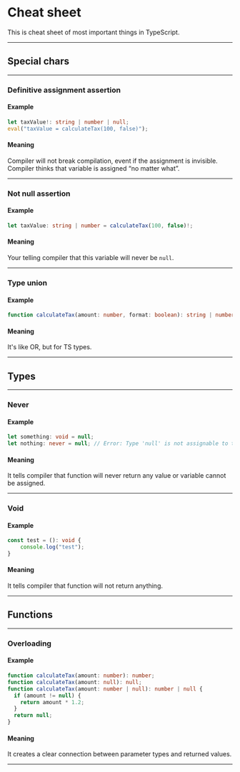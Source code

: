 # Cheat sheet

This is cheat sheet of most important things in TypeScript. 

---

## Special chars

---

### Definitive assignment assertion

#### Example

```ts
let taxValue!: string | number | null;
eval("taxValue = calculateTax(100, false)");
```

#### Meaning

Compiler will not break compilation, event if the assignment is invisible. Compiler thinks that variable is assigned “no matter what”.

---

### Not null assertion

#### Example

```ts
let taxValue: string | number = calculateTax(100, false)!;
```

#### Meaning

Your telling compiler that this variable will never be `null`.

--- 

### Type union

#### Example

```ts
function calculateTax(amount: number, format: boolean): string | number { …
```

#### Meaning

It's like OR, but for TS types. 

---

## Types

---

### Never

#### Example

```ts
let something: void = null;
let nothing: never = null; // Error: Type 'null' is not assignable to type 'never'
```

#### Meaning

It tells compiler that function will never return any value or variable cannot be assigned. 

---

### Void

#### Example

```ts
const test = (): void {
    console.log("test");
}
```

#### Meaning

It tells compiler that function will not return anything.

---

## Functions

---

### Overloading

#### Example

```ts
function calculateTax(amount: number): number;
function calculateTax(amount: null): null;
function calculateTax(amount: number | null): number | null {
  if (amount != null) {
    return amount * 1.2;
  }
  return null;
}
```

#### Meaning

It creates a clear connection between parameter types and returned values.

---